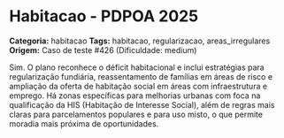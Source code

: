 # Habitacao - PDPOA 2025

**Categoria:** habitacao
**Tags:** habitacao, regularizacao, areas_irregulares
**Origem:** Caso de teste #426 (Dificuldade: medium)

Sim. O plano reconhece o déficit habitacional e inclui estratégias para regularização fundiária, reassentamento de famílias em áreas de risco e ampliação da oferta de habitação social em áreas com infraestrutura e emprego. Há zonas específicas para melhorias urbanas com foca na qualificação da HIS (Habitação de Interesse Social), além de regras mais claras para parcelamentos populares e para uso misto, o que permite moradia mais próxima de oportunidades.